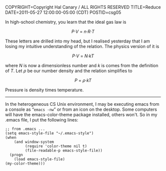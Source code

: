 COPYRIGHT=Copyright Hal Canary / ALL RIGHTS RESERVED
TITLE=Reduce
DATE=2011-05-27 12:00:00-05:00 (CDT)
POSTID=csg05

In high-school chemistry, you learn that the ideal gas law is

<div style="text-align:center;"><em>P</em>&middot;<em>V</em> =
<em>n</em>&middot;<em>R</em>&middot;<em>T</em></div>

These letters are drilled into my head, but I realised yesterday that
I am losing my intuitive understanding of the relation.  The physics
version of it is

<div style="text-align:center;"><em>P</em>&middot;<em>V</em> =
<em>N</em>&middot;<em>kT</em></div>

where *N* is now a dimensionless number and *k* is comes from the
definition of *T*.  Let *ρ* be our number density and the relation
simplifies to

<div style="text-align:center;"><em>P</em> =
<em>ρ</em>&middot;<em>kT</em></div>

Pressure is density times temperature.

* * *

In the heterogeneous CS Unix environment, I may be executing emacs
from a console as “`emacs -nw`” or from an icon on the desktop.  Some
computers will have the emacs-color-theme package installed, others
won't.  So in my .emacs file, I put the following lines:

    ;; from .emacs ...
    (setq emacs-style-file "~/.emacs-style")
    (when
        (and window-system
             (require 'color-theme nil t)
             (file-readable-p emacs-style-file))
      (progn
        (load emacs-style-file)
    (my-color-theme)))

